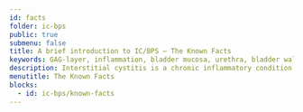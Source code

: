 ```yaml
---
id: facts
folder: ic-bps
public: true
submenu: false
title: A brief introduction to IC/BPS – The Known Facts
keywords: GAG-layer, inflammation, bladder mucosa, urethra, bladder wall, cystitis, Interstitial Cystitis, Bladder Pain Syndrome, IC/BPS, inflammation
description: Interstitial cystitis is a chronic inflammatory condition caused by the deficient status of the GAG-layer, which covers the inner surface of the bladder.
menutitle: The Known Facts
blocks:
  - id: ic-bps/known-facts
---
```


